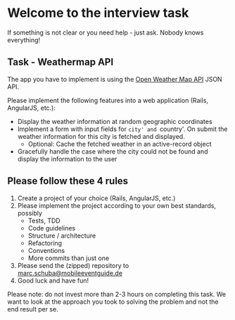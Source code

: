 Welcome to the interview task
=============================

If something is not clear or you need help - just ask. Nobody knows everything!

Task - Weathermap API
---------------------

The app you have to implement is using the [Open Weather Map API](http://openweathermap.org/API#weather) JSON API.

Please implement the following features into a web application (Rails, AngularJS, etc.):

* Display the weather information at random geographic coordinates
* Implement a form with input fields for `city' and `country'. On submit the weather information for this city is fetched and displayed.
  - Optional: Cache the fetched weather in an active-record object
* Gracefully handle the case where the city could not be found and display the information to the user

Please follow these 4 rules
---------------------------

1. Create a project of your choice (Rails, AngularJS, etc.)
2. Please implement the project according to your own best standards, possibly
   - Tests, TDD
   - Code guidelines
   - Structure / architecture
   - Refactoring
   - Conventions
   - More commits than just one
3. Please send the (zipped) repository to marc.schuba@mobileeventguide.de
4. Good luck and have fun!

Please note: do not invest more than 2-3 hours on completing this task. We
want to look at the approach you took to solving the problem and not the end
result per se.
